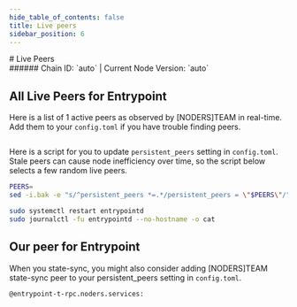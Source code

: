 ```yaml
---
hide_table_of_contents: false
title: Live peers
sidebar_position: 6
---
```


<div class="h1-with-icon icon-entrypoint">
# Live Peers
</div>
###### Chain ID: `auto` | Current Node Version: `auto`

## All Live Peers for Entrypoint
Here is a list of 1 active peers as observed by [NODERS]TEAM in real-time. Add them to your `config.toml` if you have trouble finding peers.

```bash

```

Here is a script for you to update `persistent_peers` setting in `config.toml`. Stale peers can cause node inefficiency over time, so the script below selects a few random live peers.

```bash
PEERS=
sed -i.bak -e "s/^persistent_peers *=.*/persistent_peers = \"$PEERS\"/" ~/.entrypoint/config/config.toml

sudo systemctl restart entrypointd
sudo journalctl -fu entrypointd --no-hostname -o cat
```

## Our peer for Entrypoint
When you state-sync, you might also consider adding [NODERS]TEAM state-sync peer to your persistent_peers setting in `config.toml`.

```bash
@entrypoint-t-rpc.noders.services:
```